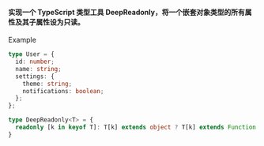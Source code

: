 #### 实现一个 TypeScript 类型工具 DeepReadonly<T>，将一个嵌套对象类型的所有属性及其子属性设为只读。
Example
```typescript
type User = {
  id: number;
  name: string;
  settings: {
    theme: string;
    notifications: boolean;
  };
};
```

```typescript
type DeepReadonly<T> = {
  readonly [k in keyof T]: T[k] extends object ? T[k] extends Function ? T[k] : DeepReadonly<T[k]> : T[k]
}
```

